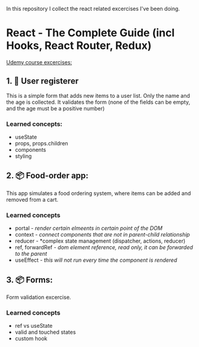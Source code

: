 In this repository I collect the react related excercises I've been doing.

# React - The Complete Guide (incl Hooks, React Router, Redux)
[Udemy course excercises:](https://www.udemy.com/course/react-the-complete-guide-incl-redux/)
## 1. :construction_worker: User registerer
This is a simple form that adds new items to a user list. Only the name and the age is collected. It validates the form (none of the fields can be empty, and the age must be a positive number)
### Learned concepts:
* useState
* props, props.children
* components
* styling

## 2. :package: Food-order app:
This app simulates a food ordering system, where items can be added and removed from a cart.
### Learned concepts
* portal - *render certain elmeents in certain point of the DOM*
* context - *connect components that are not in parent-child relationship*
* reducer - *complex state management (dispatcher, actions, reducer)
* ref, forwardRef - *dom element reference, read only, it can be forwarded to the parent*
* useEffect - *this will not run every time the component is rendered*

## 3. :package: Forms:
Form validation excercise.
### Learned concepts
* ref vs useState
* valid and touched states
* custom hook
